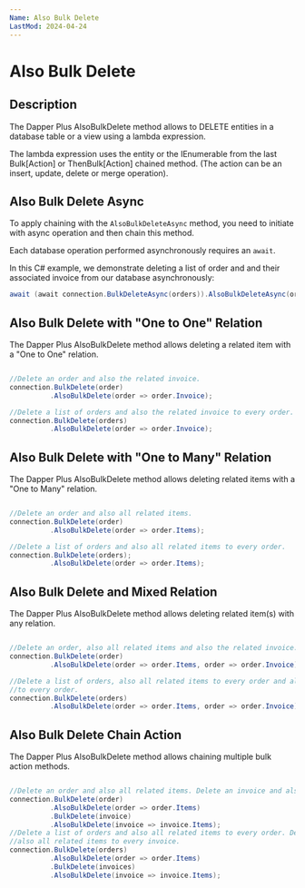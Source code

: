 ```yaml
---
Name: Also Bulk Delete
LastMod: 2024-04-24
---
```


# Also Bulk Delete

## Description

The Dapper Plus AlsoBulkDelete method allows to DELETE entities in a database table or a view using a lambda expression.

The lambda expression uses the entity or the IEnumerable<TEntity> from the last Bulk[Action] or ThenBulk[Action] chained method. (The action can be an insert, update, delete or merge operation).

## Also Bulk Delete Async

To apply chaining with the `AlsoBulkDeleteAsync` method, you need to initiate with async operation and then chain this method.

Each database operation performed asynchronously requires an `await`.

In this C# example, we demonstrate deleting a list of order and and their associated invoice from our database asynchronously:

```csharp
await (await connection.BulkDeleteAsync(orders)).AlsoBulkDeleteAsync(order => order.Invoice);
```

## Also Bulk Delete with "One to One" Relation

The Dapper Plus AlsoBulkDelete method allows deleting a related item with a "One to One" relation.


```csharp

//Delete an order and also the related invoice.
connection.BulkDelete(order)
          .AlsoBulkDelete(order => order.Invoice);

//Delete a list of orders and also the related invoice to every order.
connection.BulkDelete(orders)
          .AlsoBulkDelete(order => order.Invoice);
```

## Also Bulk Delete with "One to Many" Relation

The Dapper Plus AlsoBulkDelete method allows deleting related items with a "One to Many" relation.


```csharp

//Delete an order and also all related items.
connection.BulkDelete(order)
          .AlsoBulkDelete(order => order.Items);

//Delete a list of orders and also all related items to every order.
connection.BulkDelete(orders);
          .AlsoBulkDelete(order => order.Items);
```

## Also Bulk Delete and Mixed Relation

The Dapper Plus AlsoBulkDelete method allows deleting related item(s) with any relation.


```csharp

//Delete an order, also all related items and also the related invoice.
connection.BulkDelete(order)
          .AlsoBulkDelete(order => order.Items, order => order.Invoice);

//Delete a list of orders, also all related items to every order and also the related invoice 
//to every order.
connection.BulkDelete(orders)
          .AlsoBulkDelete(order => order.Items, order => order.Invoice);
```

## Also Bulk Delete Chain Action

The Dapper Plus AlsoBulkDelete method allows chaining multiple bulk action methods.


```csharp

//Delete an order and also all related items. Delete an invoice and also all related invoice items.
connection.BulkDelete(order)
          .AlsoBulkDelete(order => order.Items)
          .BulkDelete(invoice)
          .AlsoBulkDelete(invoice => invoice.Items);
//Delete a list of orders and also all related items to every order. Delete a list of invoices and 
//also all related items to every invoice.
connection.BulkDelete(orders)
          .AlsoBulkDelete(order => order.Items)
          .BulkDelete(invoices)
          .AlsoBulkDelete(invoice => invoice.Items);

```
